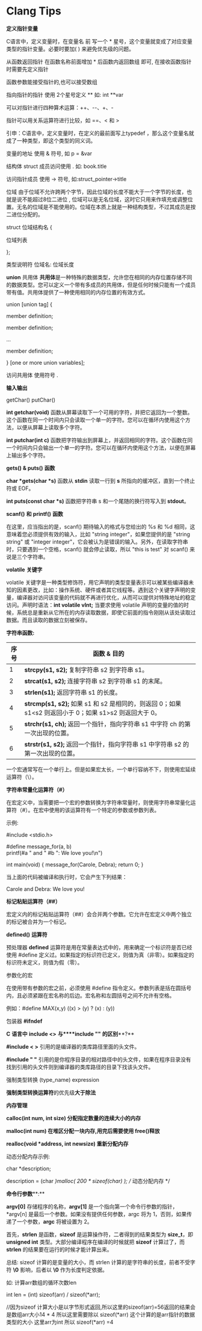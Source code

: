 # Clang Tips



**定义指针变量**

 

C语言中，定义变量时，在变量名 前 写一个 * 星号，这个变量就变成了对应变量类型的指针变量。必要时要加( ) 来避免优先级的问题。

 

从函数返回指针 在函数名称前面增加 * 后函数内返回数组 即可, 在接收函数指针时需要先定义指针

 

函数参数能接受指针的,也可以接受数组

 

指向指针的指针 使用 2个星号定义 ** 如: int **var

 

可以对指针进行四种算术运算：++、--、+、-

指针可以用关系运算符进行比较，如 ==、< 和 >



 

引申：C语言中，定义变量时，在定义的最前面写上typedef ，那么这个变量名就成了一种类型，即这个类型的同义词。

 

变量的地址 使用 & 符号,  如 p = &var

 

结构体 struct 成员访问使用 .  如: book.title 

 

访问指针成员 使用  -> 符号,  如:struct_pointer->title

 

 

位域 由于位域不允许跨两个字节，因此位域的长度不能大于一个字节的长度，也就是说不能超过8位二进位 , 位域可以是无名位域，这时它只用来作填充或调整位置。无名的位域是不能使用的。位域在本质上就是一种结构类型，不过其成员是按二进位分配的。

struct 位域结构名 
 {

位域列表

};

类型说明符 位域名: 位域长度 

 

**union** 共用体 **共用体**是一种特殊的数据类型，允许您在相同的内存位置存储不同的数据类型。您可以定义一个带有多成员的共用体，但是任何时候只能有一个成员带有值。共用体提供了一种使用相同的内存位置的有效方式。

union [union tag] { 

   member definition; 

   member definition; 

   ... 

   member definition;

 } [one or more union variables];

 

访问共用体 使用符号 . 



**输入输出**

getChar()  putChar()

**int getchar(void)** 函数从屏幕读取下一个可用的字符，并把它返回为一个整数。这个函数在同一个时间内只会读取一个单一的字符。您可以在循环内使用这个方法，以便从屏幕上读取多个字符。

**int putchar(int c)** 函数把字符输出到屏幕上，并返回相同的字符。这个函数在同一个时间内只会输出一个单一的字符。您可以在循环内使用这个方法，以便在屏幕上输出多个字符。

 

**gets() & puts()** **函数**

**char \*gets(char \*s)** 函数从 **stdin** 读取一行到 **s** 所指向的缓冲区，直到一个终止符或 EOF。

**int puts(const char \*s)** 函数把字符串 s 和一个尾随的换行符写入到 **stdout**。

 

 

**scanf()** **和** **printf()** **函数**

在这里，应当指出的是，scanf() 期待输入的格式与您给出的 %s 和 %d 相同，这意味着您必须提供有效的输入，比如 "string integer"，如果您提供的是 "string string" 或 "integer integer"，它会被认为是错误的输入。另外，在读取字符串时，只要遇到一个空格，scanf() 就会停止读取，所以 "this is test" 对 scanf() 来说是三个字符串。

 

 

**volatile** **关键字**

volatile 关键字是一种类型修饰符，用它声明的类型变量表示可以被某些编译器未知的因素更改，比如：操作系统、硬件或者其它线程等。遇到这个关键字声明的变量，编译器对访问该变量的代码就不再进行优化，从而可以提供对特殊地址的稳定访问。声明时语法：**int volatile vInt;** 当要求使用 volatile 声明的变量的值的时候，系统总是重新从它所在的内存读取数据，即使它前面的指令刚刚从该处读取过数据。而且读取的数据立刻被保存。

 

 

**字符串函数:**  

| **序号** | **函数** **&** **目的**                                      |
| -------- | ------------------------------------------------------------ |
| 1        | **strcpy(s1, s2);**  复制字符串 s2 到字符串  s1。            |
| 2        | **strcat(s1, s2);**  连接字符串 s2 到字符串  s1 的末尾。     |
| 3        | **strlen(s1);**  返回字符串 s1 的长度。                      |
| 4        | **strcmp(s1, s2);**  如果 s1 和  s2 是相同的，则返回 0；如果 s1<s2 则返回小于 0；如果  s1>s2 则返回大于 0。 |
| 5        | **strchr(s1, ch);**  返回一个指针，指向字符串 s1 中字符  ch 的第一次出现的位置。 |
| 6        | **strstr(s1, s2);**  返回一个指针，指向字符串 s1 中字符串  s2 的第一次出现的位置。 |

 

 

 

 一个宏通常写在一个单行上。但是如果宏太长，一个单行容纳不下，则使用宏延续运算符（\）。

 

**字符串常量化运算符（****#****）**

在宏定义中，当需要把一个宏的参数转换为字符串常量时，则使用字符串常量化运算符（#）。在宏中使用的该运算符有一个特定的参数或参数列表。

 

示例:

 

\#include <stdio.h>

\#define message_for(a, b) \
   printf(#a " and " #b ": We love you!\n")

int main(void)
 {
  message_for(Carole, Debra);
  return 0;
 }

当上面的代码被编译和执行时，它会产生下列结果：

Carole and Debra: We love you!

 

 

 

**标记粘贴运算符（****##****）**

 

宏定义内的标记粘贴运算符（##）会合并两个参数。它允许在宏定义中两个独立的标记被合并为一个标记。

 

**defined()** **运算符**

预处理器 **defined** 运算符是用在常量表达式中的，用来确定一个标识符是否已经使用 #define 定义过。如果指定的标识符已定义，则值为真（非零）。如果指定的标识符未定义，则值为假（零）。

 

参数化的宏

在使用带有参数的宏之前，必须使用 #define 指令定义。参数列表是括在圆括号内，且必须紧跟在宏名称的后边。宏名称和左圆括号之间不允许有空格。

例如：#define MAX(x,y) ((x) > (y) ? (x) : (y))

 

包装器 **#ifndef**

 

 

**C** **语言中** **include <>** **与****include ""** **的区别****?**

**#include < >** 引用的是编译器的类库路径里面的头文件。

**#include " "** 引用的是你程序目录的相对路径中的头文件，如果在程序目录没有找到引用的头文件则到编译器的类库路径的目录下找该头文件。

 

强制类型转换  (type_name) expression

**强制类型转换运算符**的优先级**大于除法**

 

**内存管理**

**calloc(int num, int size) 分配指定数量的连续大小的内存**

**malloc(int num) 在堆区分配一块内存,用完后需要使用 free()释放**

**realloc(void \*address, int newsize) 重新分配内存**

动态分配内存示例:

char *description;

description = (char *)malloc( 200 * sizeof(char) ); /* 动态分配内存 */ 

 

**命令行参数****:**

**argv[0]** 存储程序的名称，**argv[1]** 是一个指向第一个命令行参数的指针，*argv[n] 是最后一个参数。如果没有提供任何参数，argc 将为 1，否则，如果传递了一个参数，**argc** 将被设置为 2。

 

 首先，**strlen** 是函数，**sizeof** 是运算操作符，二者得到的结果类型为 **size_t**，即 **unsigned int** 类型。大部分编译程序在编译的时候就把 **sizeof** 计算过了，而 **strlen** 的结果要在运行的时候才能计算出来。

总结: sizeof 计算的是变量的大小，而 strlen 计算的是字符串的长度，前者不受字符 **\0** 影响，后者以 **\0** 作为长度判定依据。

如: 计算arr数组的循环次数len

int len = (int) sizeof(arr) / sizeof(*arr);

//因为sizeof 计算大小是以字节形式返回,所以这里的sizeof(arr)=56返回的结果会是数组arr大小14 * 4 所以这里需要除以 sizeof(*arr) 这个计算的是arr指针的数据类型的大小 这里arr为int 所以 sizeof(*arr) =4

 

 



